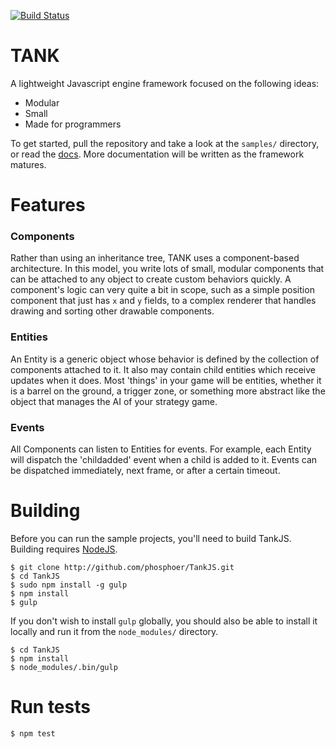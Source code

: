 [![Build Status](https://travis-ci.org/phosphoer/TankJS.svg)](https://travis-ci.org/phosphoer/TankJS)

# TANK

A lightweight Javascript engine framework focused on the following ideas:

- Modular
- Small
- Made for programmers

To get started, pull the repository and take a look at the `samples/` directory, or read the [docs](https://github.com/phosphoer/TankJS/wiki). More documentation will be written as the framework matures. 

# Features

### Components
Rather than using an inheritance tree, TANK uses a component-based architecture. In this model, you write lots of small, modular components that can be attached to any object to create custom behaviors quickly. A component's logic can very quite a bit in scope, such as a simple position component that just has `x` and `y` fields, to a complex renderer that handles drawing and sorting other drawable components.

### Entities
An Entity is a generic object whose behavior is defined by the collection of components attached to it. It also may contain child entities which receive updates when it does. Most 'things' in your game will be entities, whether it is a barrel on the ground, a trigger zone, or something more abstract like the object that manages the AI of your strategy game. 

### Events
All Components can listen to Entities for events. For example, each Entity will dispatch the 'childadded' event when a child is added to it. Events can be dispatched immediately, next frame, or after a certain timeout. 

# Building
Before you can run the sample projects, you'll need to build TankJS. Building requires [NodeJS](http://nodejs.org/).
```
$ git clone http://github.com/phosphoer/TankJS.git
$ cd TankJS
$ sudo npm install -g gulp
$ npm install
$ gulp
```

If you don't wish to install `gulp` globally, you should also be able to install it locally and run it from the `node_modules/` directory.

```
$ cd TankJS
$ npm install
$ node_modules/.bin/gulp
```

# Run tests
```
$ npm test
```
